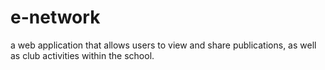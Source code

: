 # e-network
a web application that allows users to view and share
publications, as well as club activities within the school.
